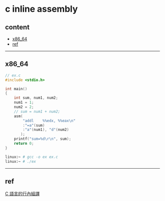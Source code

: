 # c inline assembly

## content

- [x86_64](#x86_64)
- [ref](#ref)

---

## x86_64

```c
// ex.c
#include <stdio.h>

int main()
{
    int sum, num1, num2;
    num1 = 1;
    num2 = 2;
    // sum = num1 + num2;
    asm(
        "addl    %%edx, %%eax\n"
        :"=a"(sum)
        :"a"(num1), "d"(num2)
       );
    printf("sum=%d\r\n", sum);
    return 0;
}
```

```bash
linux:~ # gcc -o ex ex.c
linux:~ # ./ex
```

---

## ref

[C 語言的行內組譯](https://evshary.com/2018/05/20/C-Inline-Assembly/)
